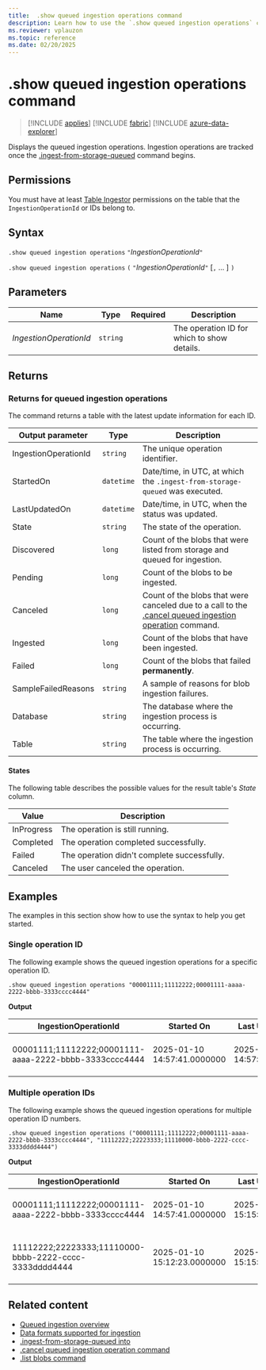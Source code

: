 ```yaml
---
title:  .show queued ingestion operations command
description: Learn how to use the `.show queued ingestion operations` command to view a log of the queued ingestion operations that are currently running or completed.
ms.reviewer: vplauzon
ms.topic: reference
ms.date: 02/20/2025
---
```


# .show queued ingestion operations command

> [!INCLUDE [applies](../../includes/applies-to-version/applies.md)] [!INCLUDE [fabric](../../includes/applies-to-version/fabric.md)] [!INCLUDE [azure-data-explorer](../../includes/applies-to-version/azure-data-explorer.md)]

Displays the queued ingestion operations. Ingestion operations are tracked once the [.ingest-from-storage-queued](ingest-from-storage-queued.md) command begins.

## Permissions

You must have at least [Table Ingestor](../../access-control/role-based-access-control.md) permissions on the table that the `IngestionOperationId` or IDs belong to.

## Syntax

`.show queued ingestion operations` `"`*IngestionOperationId*`"`

`.show queued ingestion operations` `(` `"`*IngestionOperationId*`"` [`,` ... ] `)`

<!--`.show queued ingestion operations` `"`*IngestionOperationId*`"` `details`-->

## Parameters

|Name|Type|Required|Description|
|--|--|--|--|
| *IngestionOperationId* | `string` | | The operation ID for which to show details.|

## Returns

<!--### Returns for queued ingestion operations with details

The command returns a table with details about the ingestion status for each blob ingested in the operation.

|Output parameter |Type |Description|
|---|---|---|
|IngestionOperationId | `string` |The unique operation identifier.|
|BlobURL| `string` |When the ingestion operation includes blob files, the URL of the Blob file.|
|IngestionStatus|`string` |The status of the ingestion.|
|StartedAt | `datetime` |Date/time, in UTC, at which the `.ingest-from-storage-queued` was executed.|
|CompletedAt | `datetime` |Date/time, in UTC, at which the `.ingest-from-storage-queued` was completed.|
|FailedReasons | `string` | Reasons for the ingestion failure.| -->

### Returns for queued ingestion operations

The command returns a table with the latest update information for each ID.

|Output parameter |Type |Description|
|---|---|---|
|IngestionOperationId | `string` |The unique operation identifier.|
|StartedOn | `datetime` |Date/time, in UTC, at which the `.ingest-from-storage-queued` was executed.|
|LastUpdatedOn | `datetime` |Date/time, in UTC, when the status was updated.|
|State | `string` |The state of the operation.|
|Discovered | `long` |Count of the blobs that were listed from storage and queued for ingestion.|
|Pending | `long` |Count of the blobs to be ingested.|
|Canceled | `long` |Count of the blobs that were canceled due to a call to the [.cancel queued ingestion operation](cancel-queued-ingestion-operation-command.md) command.|
|Ingested | `long` |Count of the blobs that have been ingested.|
|Failed | `long` |Count of the blobs that failed **permanently**.|
|SampleFailedReasons | `string` |A sample of reasons for blob ingestion failures.|
|Database | `string` |The database where the ingestion process is occurring.|
|Table | `string` | The table where the ingestion process is occurring.|

#### States

The following table describes the possible values for the result table's *State* column.

| Value | Description |
|--|--|
| InProgress | The operation is still running. |
| Completed | The operation completed successfully. |
| Failed | The operation didn't complete successfully. |
| Canceled | The user canceled the operation. |

## Examples

The examples in this section show how to use the syntax to help you get started.

### Single operation ID

The following example shows the queued ingestion operations for a specific operation ID.

```kusto
.show queued ingestion operations "00001111;11112222;00001111-aaaa-2222-bbbb-3333cccc4444"
```

**Output**

|IngestionOperationId|Started On |Last Updated On |State |Discovered |InProgress|Ingested |Failed|Canceled |SampleFailedReasons|Database|Table|
|--|--|--|--|--|--|--|--|--|--|--|--|
|00001111;11112222;00001111-aaaa-2222-bbbb-3333cccc4444 |2025-01-10 14:57:41.0000000 |2025-01-10 14:57:41.0000000|InProgress | 10387 |9391 |995 |1 |0 | Stream with ID '*****.csv' has a malformed CSV format*|MyDatabase|MyTable|

### Multiple operation IDs

The following example shows the queued ingestion operations for multiple operation ID numbers.

```kusto
.show queued ingestion operations ("00001111;11112222;00001111-aaaa-2222-bbbb-3333cccc4444", "11112222;22223333;11110000-bbbb-2222-cccc-3333dddd4444")
```

**Output**

|IngestionOperationId|Started On |Last Updated On |State |Discovered |InProgress|Ingested |Failed|Canceled |SampleFailedReasons|Database|Table|
|--|--|--|--|--|--|--|--|--|--|--|--|
|00001111;11112222;00001111-aaaa-2222-bbbb-3333cccc4444 |2025-01-10 14:57:41.0000000 |2025-01-10 15:15:04.0000000|InProgress | 10387 |9391 |995 |1 |0 | Stream with ID '*****.csv' has a malformed CSV format*|MyDatabase|MyTable|
|11112222;22223333;11110000-bbbb-2222-cccc-3333dddd4444 |2025-01-10 15:12:23.0000000 |2025-01-10 15:15:16.0000000|InProgress | 25635 |25489 |145 |1 |0 | Unknown error occurred: Exception of type 'System.Exception' was thrown|MyDatabase|MyOtherTable|

<!--### Show details

The following example shows details for each blob in the queued ingestion operation.

```kusto
.show queued ingestion operations '00001111;11112222;00001111-aaaa-2222-bbbb-3333cccc4444' details
```

**Output**

| IngestionOperationId | BlobUrl | IngestionStatus | StartedAt | CompletedAt | FailedReason |
|--|--|--|--|--|--|
| 00001111;11112222;00001111-aaaa-2222-bbbb-3333cccc4444 | https://\<blobstoragelocation>/100.csv.gz | Pending | 2025-02-09T14:56:08.8708746Z |  |  |
| 00001111;11112222;00001111-aaaa-2222-bbbb-3333cccc4444 | https://\<blobstoragelocation>/102.csv.gz | Succeeded | 2025-02-09T14:56:09.0800631Z | 2024-02-09T15:02:06.5529901Z |  |
|00001111;11112222;00001111-aaaa-2222-bbbb-3333cccc4444 | https://\<blobstoragelocation>/103.csv.gz | Failed | 2025-02-09T14:56:09.3026602Z |  | Failed to download | -->

## Related content

* [Queued ingestion overview](queued-ingestion-overview.md)
* [Data formats supported for ingestion](../../ingestion-supported-formats.md)
* [.ingest-from-storage-queued into](ingest-from-storage-queued.md)
* [.cancel queued ingestion operation command](cancel-queued-ingestion-operation-command.md)
* [.list blobs command](list-blobs.md)
